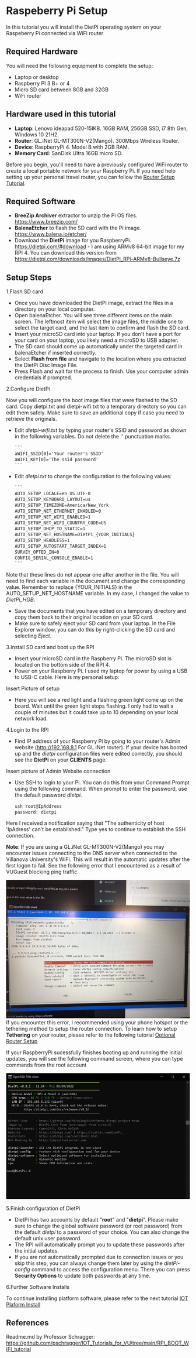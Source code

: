 # Raspeberry Pi Setup
In this tutorial you will install the DietPi operating system on your Raspeberry Pi connected via WiFi router

## Required Hardware
You will need the following equipment to complete the setup:
- Laptop or desktop
- Raspberry PI 3 B+ or 4
- Micro SD card between 8GB and 32GB
- WiFi router

## Hardware used in this tutorial
- **Laptop**: Lenovo ideapad 520-15IKB. 16GB RAM, 256GB SSD, i7 8th Gen, Windows 10 21H2.
- **Router**: GL.iNet GL-MT300N-V2(Mango). 300Mbps Wireless Router.
- **Device**: RaspberryPi 4. Model B with 2GB RAM.
- **Memory Card**: SanDisk Ultra 16GB micro SD.

Before you begin, you'll need to have a previously configured WiFi router to create a local portable network for your Raspberry Pi.
If you need help setting up your personal travel router, you can follow the [Router Setup Tutorial](https://github.com/HectorGBoissier/CSC8566_IOT_Fall2022/tree/main/Setup_Router_Tutorial).

## Required Software
- **BreeZip Archiver** extractor to unzip the Pi OS files. https://www.breezip.com/
- **BalenaEtcher** to flash the SD card with the Pi image. https://www.balena.io/etcher/
- Download the **DietPi** image for you RaspberryPi. https://dietpi.com/#download - I am using ARMv8 64-bit image for my RPI 4. You can download this version from https://dietpi.com/downloads/images/DietPi_RPi-ARMv8-Bullseye.7z

## Setup Steps
1.Flash SD card
- Once you have downloaded the DietPi image, extract the files in a directory on your local computer.
- Open balenaEtcher. You will see three different items on the main screen. The leftmost item will select the image files, the middle one to select the target card, and the last item to confirm and flash the SD card. 
- Insert your microSD card into your laptop. If you don't have a port for your card on your laptop, you likely need a microSD to USB adapter. 
- The SD card should come up automatically under the targeted card in balenaEtcher if inserted correctly.
- Select **Flash from file** and navigate to the location where you extracted the DietPi Disc Image File.
- Press Flash and wait for the process to finish. Use your computer admin credentials if prompted.
 

2.Configure DietPi

Now you will configure the boot image files that were flashed to the SD card. Copy dietpi.txt and dietpi-wifi.txt to a temporary directory so you can edit them safely. Make sure to save an additional copy if case you need to retrieve the originals.
- Edit *dietpi-wifi.txt* by typing your router's SSID and password as shown in the following variables. Do not delete the '' punctuation marks.

      ```
      aWIFI_SSID[0]='Your router's SSID'
      aWIFI_KEY[0]='The ssid password'
      ```

- Edit *dietpi.txt* to change the configuration to the following values:

      ```
      AUTO_SETUP_LOCALE=en_US.UTF-8
      AUTO_SETUP_KEYBOARD_LAYOUT=us
      AUTO_SETUP_TIMEZONE=America/New_York
      AUTO_SETUP_NET_ETHERNET_ENABLED=0
      AUTO_SETUP_NET_WIFI_ENABLED=1
      AUTO_SETUP_NET_WIFI_COUNTRY_CODE=US
      AUTO_SETUP_DHCP_TO_STATIC=1
      AUTO_SETUP_NET_HOSTNAME=DietPi_{YOUR_INITIALS}
      AUTO_SETUP_HEADLESS=1
      AUTO_SETUP_AUTOSTART_TARGET_INDEX=1
      SURVEY_OPTED_IN=0
      CONFIG_SERIAL_CONSOLE_ENABLE=1
      ```

Note that these lines do not appear one after another in the file. You will need to find each variable in the document and change the corresponding value.
Remember to replace {YOUR_INITIALS} in the AUTO_SETUP_NET_HOSTNAME variable. In my case, I changed the value to *DietPi_HGB*.

- Save the documents that you have edited on a temporary directory and copy them back to their original location on your SD card. 
- Make sure to safely eject your SD card from your laptop. In the File Explorer window, you can do this by right-clicking the SD card and selecting *Eject*.


3.Install SD card and boot up the RPI
- Insert your microSD card in the Raspberry Pi. The microSD slot is located on the bottom side of the RPI 4.
- Power on your Raspberry Pi. I used my laptop for power by using a USB to USB-C cable. Here is my personal setup:

Insert Picture of setup

- Here you will see a red light and a flashing green light come up on the board. Wait until the green light stops flashing. I only had to wait a couple of minutes but it could take up to 10 depending on your local network load.

4.Login to the RPI
- Find IP address of your Raspberry Pi by going to your router's Admin website (http://192.168.8.1 For GL.iNet router). If your device has booted up and the *dietpi* configuration files were edited correctly, you should see the **DietPi** on your **CLIENTS** page.

Insert picture of Admin Website connection

- Use SSH to login to your Pi.
You can do this from your Command Prompt using the following command. When prompt to enter the password, use the default password *dietpi*.
   ```
   ssh root@IpAddress
   password: dietpi
   ```
Here I received a notification saying that "The authenticity of host 'IpAdress' can't be established." Type yes to continue to establish the SSH connection.

**Note**: If you are using a GL.iNet GL-MT300N-V2(Mango) you may encounter issues connecting to the DNS server when connected to the Villanova University's WiFi.
This will result in the automatic updates after the first logon to fail. See the following error that I encountered as a result of VUGuest blocking ping traffic.

![Connection Error](https://github.com/HectorGBoissier/CSC8566_IOT_Fall2022/blob/RPI_setup_tutorial/RaspberryPi_Setup/Images/DNS-error.jpg)
If you encounter this error, I recommended using your phone hotspot or the tethering method to setup the router connection. 
To learn how to setup **Tethering** on your router, please refer to the following tutorial [Optional Router Setup](https://github.com/HectorGBoissier/CSC8566_IOT_Fall2022/blob/RPI_setup_tutorial/Setup_Router_Tutorial/OptionalSetup.md)

If your RaspberryPi sucessfully finishes booting up and running the initial updates, you will see the following command screen, where you can type commands from the root account

![Succesful Connection](https://github.com/HectorGBoissier/CSC8566_IOT_Fall2022/blob/RPI_setup_tutorial/RaspberryPi_Setup/Images/DietPi-initial-updates-finished.JPG)


5.Finish configuration of DietPi

- DietPi has two accounts by default "**root**" and "**dietpi**". Please make sure to change the global software password (or root password) from the default *dietpi* to a password of your choice. You can also change the default unix user password.
- The RPI will automatically prompt you to update these passwords after the initial updates. 
- If you are not automatically prompted due to connection issues or you skip this step, you can always change them later by using the *dietPi-config* command to access the configuration menu. There you can press **Security Options** to update both passwords at any time.

6.Further Software Installs

To continue installing platform software, please refer to the next tutorial [IOT Plaform Install](https://github.com/HectorGBoissier/CSC8566_IOT_Fall2022/blob/RPI_setup_tutorial/RaspberryPi_Setup/IOT_Platform_Install.md)

## References
Readme.md by Professor Schragger: https://github.com/pschragger/IOT_Tutorials_for_VU/tree/main/RPI_BOOT_WIFI_tutorial